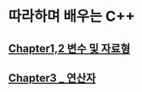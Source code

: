 # 따라하며 배우는 C++

## [Chapter1,2 변수 및 자료형](강의내용정리/Chapter_1~2.md)
## [Chapter3 _ 연산자](강의내용정리/Chapter_3.md)